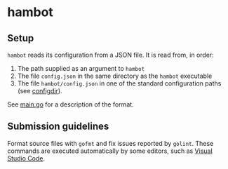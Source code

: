 # hambot
## Setup
`hambot` reads its configuration from a JSON file. It is read from, in order:
1. The path supplied as an argument to `hambot`
2. The file `config.json` in the same directory as the `hambot` executable
3. The file `hambot/config.json` in one of the standard configuration paths
   (see [configdir](https://github.com/shibukawa/configdir)).

See [main.go](main.go) for a description of the format.

## Submission guidelines
Format source files with `gofmt` and fix issues reported by `golint`.
These commands are executed automatically by some editors,
such as [Visual Studio Code](http://code.visualstudio.com/).